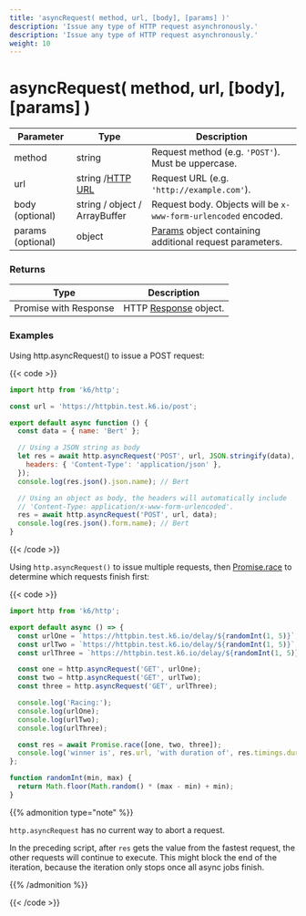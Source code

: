 ```yaml
---
title: 'asyncRequest( method, url, [body], [params] )'
description: 'Issue any type of HTTP request asynchronously.'
description: 'Issue any type of HTTP request asynchronously.'
weight: 10
---
```


# asyncRequest( method, url, [body], [params] )

| Parameter         | Type                                                                                            | Description                                                                                                                       |
| ----------------- | ----------------------------------------------------------------------------------------------- | --------------------------------------------------------------------------------------------------------------------------------- |
| method            | string                                                                                          | Request method (e.g. `'POST'`). Must be uppercase.                                                                                |
| url               | string /[HTTP URL](https://grafana.com/docs/k6/<K6_VERSION>/javascript-api/k6-http/url#returns) | Request URL (e.g. `'http://example.com'`).                                                                                        |
| body (optional)   | string / object / ArrayBuffer                                                                   | Request body. Objects will be `x-www-form-urlencoded` encoded.                                                                    |
| params (optional) | object                                                                                          | [Params](https://grafana.com/docs/k6/<K6_VERSION>/javascript-api/k6-http/params) object containing additional request parameters. |

### Returns

| Type                  | Description                                                                                       |
| --------------------- | ------------------------------------------------------------------------------------------------- |
| Promise with Response | HTTP [Response](https://grafana.com/docs/k6/<K6_VERSION>/javascript-api/k6-http/response) object. |

### Examples

Using http.asyncRequest() to issue a POST request:

{{< code >}}

```javascript
import http from 'k6/http';

const url = 'https://httpbin.test.k6.io/post';

export default async function () {
  const data = { name: 'Bert' };

  // Using a JSON string as body
  let res = await http.asyncRequest('POST', url, JSON.stringify(data), {
    headers: { 'Content-Type': 'application/json' },
  });
  console.log(res.json().json.name); // Bert

  // Using an object as body, the headers will automatically include
  // 'Content-Type: application/x-www-form-urlencoded'.
  res = await http.asyncRequest('POST', url, data);
  console.log(res.json().form.name); // Bert
}
```

{{< /code >}}

Using `http.asyncRequest()` to issue multiple requests, then [Promise.race](https://developer.mozilla.org/en-US/docs/Web/JavaScript/Reference/Global_Objects/Promise/race) to determine which requests finish first:

{{< code >}}

```javascript
import http from 'k6/http';

export default async () => {
  const urlOne = `https://httpbin.test.k6.io/delay/${randomInt(1, 5)}`;
  const urlTwo = `https://httpbin.test.k6.io/delay/${randomInt(1, 5)}`;
  const urlThree = `https://httpbin.test.k6.io/delay/${randomInt(1, 5)}`;

  const one = http.asyncRequest('GET', urlOne);
  const two = http.asyncRequest('GET', urlTwo);
  const three = http.asyncRequest('GET', urlThree);

  console.log('Racing:');
  console.log(urlOne);
  console.log(urlTwo);
  console.log(urlThree);

  const res = await Promise.race([one, two, three]);
  console.log('winner is', res.url, 'with duration of', res.timings.duration + 'ms');
};

function randomInt(min, max) {
  return Math.floor(Math.random() * (max - min) + min);
}
```

{{% admonition type="note" %}}

`http.asyncRequest` has no current way to abort a request.

In the preceding script, after `res` gets the value from the fastest request, the other requests will continue to execute.
This might block the end of the iteration, because the iteration only stops once all async jobs finish.

{{% /admonition %}}

{{< /code >}}
